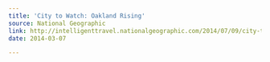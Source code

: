 ```yaml
---
title: 'City to Watch: Oakland Rising'
source: National Geographic
link: http://intelligenttravel.nationalgeographic.com/2014/07/09/city-to-watch-oakland-rising/
date: 2014-03-07

---
```

